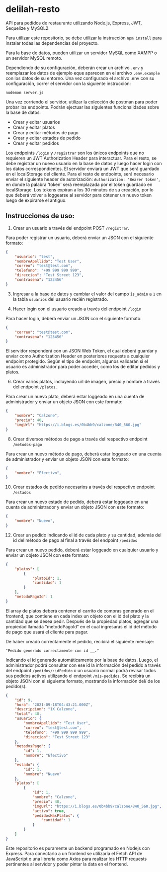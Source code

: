 # delilah-resto
API para pedidos de restaurante utilizando Node.js, Express, JWT, Sequelize y MySQL2.


Para utilizar este repositorio, se debe utilizar la instrucción `npm install` para instalar todas las dependencias del proyecto.

Para la base de datos, pueden utilizar un servidor MySQL como XAMPP o un servidor MySQL remoto.

Dependiendo de su configuración, deberán crear un archivo `.env` y reemplazar los datos de ejemplo eque aparecen en el archivo `.env.example` con los datos de su entorno.
Una vez configurado el archivo .env con su configuración, correr el servidor con la siguiente instrucción:

`nodemon server.js`

Una vez corriendo el servidor, utilizar la colección de postman para poder probar los endpoints. Podrán ejectuar las siguientes funcionalidades sobre la base de datos:

- Crear y editar usuarios
- Crear y editar platos
- Crear y editar métodos de pago
- Crear y editar estados de pedido
- Crear y editar pedidos

Los endpoints `/login` y `/registrar` son los únicos endpoints que no requieren un JWT Authorization Header para interactuar. Para el resto, se debe registrar un nuevo usuario en la base de datos y luego hacer login con los datos correspondientes. El servidor enviará un JWT que será guardado en el localStorage del cliente. Para el resto de endpoints, será necesario enviar el siguiente header de autorización: `Authorization: 'Bearer token'`, en donde la palabra 'token' será reemplazada por el token guardado en localStorage. Los tokens expiran a los 30 minutos de su creación, por lo que deberá volver a loggearse al servidor para obtener un nuevo token luego de expirarse el antiguo.

## Instrucciones de uso:

1. Crear un usuario a través del endpoint POST `/registrar`.

Para poder registrar un usuario, deberá enviar un JSON con el siguiente formato:
```json
{
    "usuario": "test",
    "nombreApellido": "Test User",
    "correo": "test@test.com",
    "telefono": "+99 999 999 999",
    "direccion": "Test Street 123",
    "contrasena": "123456"
}
```

3. Ingresar a la base de datos y cambiar el valor del campo `is_admin` a `1` en la tabla `usuarios` del usuario recién registrado.

5. Hacer login con el usuario creado a través del endpoint `/login`

Para hacer login, deberá enviar un JSON con el siguiente formato:
```json
{
    "correo": "test@test.com",
    "contrasena": "123456" 
}
```

El servidor responderá con un JSON Web Token, el cual deberá guardar y enviar como Authorization Header en posteriores requests a cualquier endpoint protegido. Según el tipo de endpoint, algunos validarán si el usuario es administrador para poder acceder, como los de editar pedidos y platos.

6. Crear varios platos, incluyendo url de imagen, precio y nombre a través del endpoint `/platos`.

Para crear un nuevo plato, deberá estar loggeado en una cuenta de administrador y enviar un objeto JSON con este formato:
```json
{
    "nombre": "Calzone",
    "precio": 40,
    "imgUrl": "https://i.blogs.es/0b4bb9/calzone/840_560.jpg"
}
```

8. Crear diversos métodos de pago a través del respectivo endpoint `/metodos-pago`

Para crear un nuevo método de pago, deberá estar loggeado en una cuenta de administrador y enviar un objeto JSON con este formato:
```json
{
    "nombre": "Efectivo",
}
```

10. Crear estados de pedido necesarios a través del respectivo endpoint `/estados`

Para crear un nuevo estado de pedido, deberá estar loggeado en una cuenta de administrador y enviar un objeto JSON con este formato:
```json
{
    "nombre": "Nuevo",
}
```

12. Crear un pedido indicando el id de cada plato y su cantidad, además del id del método de pago al final a través del endpoint `/pedidos`

Para crear un nuevo pedido, deberá estar loggeado en cualquier usuario y enviar un objeto JSON con este formato:
```json
{
    "platos": [
        {
            "platoId": 1,
            "cantidad": 1
        }
    ],
    "metodoPagoId": 1
}
```

El array de platos deberá contener el carrito de compras generado en el frontend, que contiene en cada index un objeto con el id del plato y la cantidad que se desea pedir. Después de la propiedad platos, agregar una propiedad llamada "metodoPagoId" en el cual ingresarás el id del método de pago que usará el cliente para pagar.

De haber creado correctamente el pedido, recibirá el siguiente mensaje:

`"Pedido generado correctamente con id __."`

Indicando el id generado automáticamente por la base de datos. Luego, el administrador podrá consultar con ese id la información del pedido a través del endpoint `/pedidos/:idPedido` o un usuario normal podrá revisar todos sus pedidos activos utilizando el endpoint `/mis-pedidos`. Se recibirá un objeto JSON con el siguiente formato, mostrando la información del/ de los pedido(s).

```json
{
    "id": 9,
    "hora": "2021-09-18T04:43:21.000Z",
    "descripcion": "1X Calzone",
    "total": 40,
    "usuario": {
        "nombreApellido": "Test User",
        "correo": "test@test.com",
        "telefono": "+99 999 999 999",
        "direccion": "Test Street 123"
    },
    "metodosPago": {
        "id": 1,
        "nombre": "Efectivo"
    },
    "estado": {
        "id": 1,
        "nombre": "Nuevo"
    },
    "platos": [
        {
            "id": 1,
            "nombre": "Calzone",
            "precio": 40,
            "imgUrl": "https://i.blogs.es/0b4bb9/calzone/840_560.jpg",
            "activo": true,
            "pedidosHasPlatos": {
                "cantidad": 1
            }
        }
    ]
}
```


Este repositorio es puramente un backend programado en Nodejs con Express. Para conectarlo a un frontend se utilizaría el Fetch API de JavaScript o una librería como Axios para realizar los HTTP requests pertinentes al servidor y poder pintar la data en el frontend.
